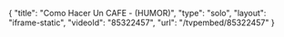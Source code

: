 {
    "title": "Como Hacer Un CAFE - (HUMOR)",
    "type": "solo",
    "layout": "iframe-static",
    "videoId": "85322457",
    "url": "\/tvpembed\/85322457"
}
